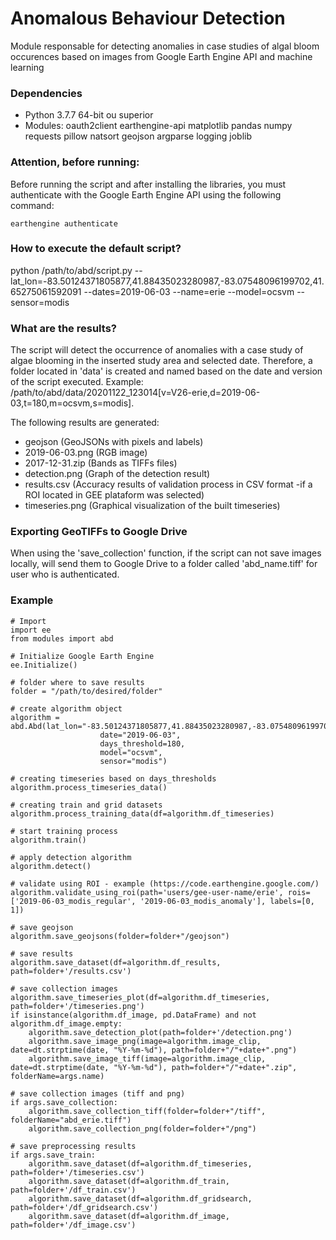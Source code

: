 # Anomalous Behaviour Detection

Module responsable for detecting anomalies in case studies of algal bloom occurences based on images from Google Earth Engine API and machine learning



### Dependencies

- Python 3.7.7 64-bit ou superior
- Modules: oauth2client earthengine-api matplotlib pandas numpy requests pillow natsort geojson argparse logging joblib



### Attention, before running:

Before running the script and after installing the libraries, you must authenticate with the Google Earth Engine API using the following command:

```
earthengine authenticate
```



### How to execute the default script?

python /path/to/abd/script.py --lat_lon=-83.50124371805877,41.88435023280987,-83.07548096199702,41.65275061592091 --dates=2019-06-03 --name=erie --model=ocsvm --sensor=modis




### What are the results?

The script will detect the occurrence of anomalies with a case study of algae blooming in the inserted study area and selected date. Therefore, a folder located in 'data' is created and named based on the date and version of the script executed. Example: /path/to/abd/data/20201122_123014[v=V26-erie,d=2019-06-03,t=180,m=ocsvm,s=modis].

The following results are generated:

- geojson (GeoJSONs with pixels and labels)
- 2019-06-03.png (RGB image)
- 2017-12-31.zip (Bands as TIFFs files)
- detection.png (Graph of the detection result)
- results.csv (Accuracy results of validation process in CSV format -if a ROI located in GEE plataform was selected)
- timeseries.png (Graphical visualization of the built timeseries)


### Exporting GeoTIFFs to Google Drive

When using the 'save_collection' function, if the script can not save images locally, will send them to Google Drive to a folder called 'abd_name.tiff' for user who is authenticated.



### Example

```
# Import
import ee
from modules import abd

# Initialize Google Earth Engine
ee.Initialize()

# folder where to save results
folder = "/path/to/desired/folder"

# create algorithm object
algorithm = abd.Abd(lat_lon="-83.50124371805877,41.88435023280987,-83.07548096199702,41.65275061592091,
                    date="2019-06-03",
                    days_threshold=180,
                    model="ocsvm",
                    sensor="modis")

# creating timeseries based on days_thresholds
algorithm.process_timeseries_data()

# creating train and grid datasets
algorithm.process_training_data(df=algorithm.df_timeseries)

# start training process
algorithm.train()

# apply detection algorithm
algorithm.detect()

# validate using ROI - example (https://code.earthengine.google.com/)
algorithm.validate_using_roi(path='users/gee-user-name/erie', rois=['2019-06-03_modis_regular', '2019-06-03_modis_anomaly'], labels=[0, 1])

# save geojson
algorithm.save_geojsons(folder=folder+"/geojson")

# save results
algorithm.save_dataset(df=algorithm.df_results, path=folder+'/results.csv')

# save collection images
algorithm.save_timeseries_plot(df=algorithm.df_timeseries, path=folder+'/timeseries.png')
if isinstance(algorithm.df_image, pd.DataFrame) and not algorithm.df_image.empty:
    algorithm.save_detection_plot(path=folder+'/detection.png')
    algorithm.save_image_png(image=algorithm.image_clip, date=dt.strptime(date, "%Y-%m-%d"), path=folder+"/"+date+".png")
    algorithm.save_image_tiff(image=algorithm.image_clip, date=dt.strptime(date, "%Y-%m-%d"), path=folder+"/"+date+".zip", folderName=args.name)
    
# save collection images (tiff and png)
if args.save_collection:
    algorithm.save_collection_tiff(folder=folder+"/tiff", folderName="abd_erie.tiff")
    algorithm.save_collection_png(folder=folder+"/png")

# save preprocessing results
if args.save_train:
    algorithm.save_dataset(df=algorithm.df_timeseries, path=folder+'/timeseries.csv')
    algorithm.save_dataset(df=algorithm.df_train, path=folder+'/df_train.csv')
    algorithm.save_dataset(df=algorithm.df_gridsearch, path=folder+'/df_gridsearch.csv')
    algorithm.save_dataset(df=algorithm.df_image, path=folder+'/df_image.csv')
```